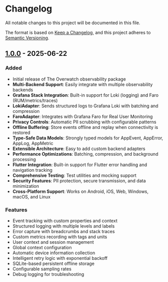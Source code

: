 # Changelog

All notable changes to this project will be documented in this file.

The format is based on [Keep a Changelog](https://keepachangelog.com/en/1.0.0/),
and this project adheres to [Semantic Versioning](https://semver.org/spec/v2.0.0.html).

## [1.0.0] - 2025-06-22

### Added
- Initial release of The Overwatch observability package
- **Multi-Backend Support**: Easily integrate with multiple observability backends
- **Grafana Stack Integration**: Built-in support for Loki (logging) and Faro (RUM/metrics/traces)
- **LokiAdapter**: Sends structured logs to Grafana Loki with batching and compression
- **FaroAdapter**: Integrates with Grafana Faro for Real User Monitoring
- **Privacy Controls**: Automatic PII scrubbing with configurable patterns
- **Offline Buffering**: Store events offline and replay when connectivity is restored
- **Type-Safe Data Models**: Strongly typed models for AppEvent, AppError, AppLog, AppMetric
- **Extensible Architecture**: Easy to add custom backend adapters
- **Performance Optimizations**: Batching, compression, and background processing
- **Flutter Integration**: Built-in support for Flutter error handling and navigation tracking
- **Comprehensive Testing**: Test utilities and mocking support
- **Security Features**: PII protection, secure transmission, and data minimization
- **Cross-Platform Support**: Works on Android, iOS, Web, Windows, macOS, and Linux

### Features
- Event tracking with custom properties and context
- Structured logging with multiple levels and labels  
- Error capture with breadcrumbs and stack traces
- Custom metrics recording with tags and units
- User context and session management
- Global context configuration
- Automatic device information collection
- Intelligent retry logic with exponential backoff
- SQLite-based persistent offline storage
- Configurable sampling rates
- Debug logging for troubleshooting

[1.0.0]: https://github.com/yourusername/the_overwatch/releases/tag/v1.0.0
